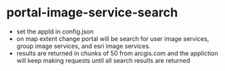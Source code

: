 portal-image-service-search
===========================






* set the appId in config.json
* on map extent change portal will be search for user image services, group image services, and esri image services.
* results are returned in chunks of 50 from arcgis.com and the appliction will keep making requests until all search results are
returned
